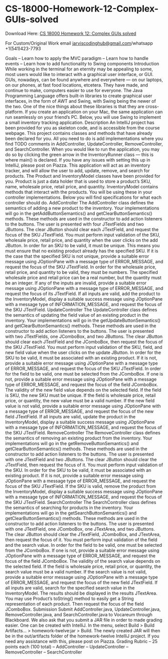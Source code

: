 # CS-18000-Homework-12-Complex-GUIs-solved

Download Here: [CS 18000 Homework 12: Complex GUIs solved](https://jarviscodinghub.com/assignment/homework-12-complex-guis-solution/)

For Custom/Original Work email jarviscodinghub@gmail.com/whatsapp +1(541)423-7793

Goals
– Learn how to apply the MVC paradigm
– Learn how to handle events
– Learn how to add functionality to Swing components
Introduction
While working in the terminal for an eternity may be appealing to some, most users would like to
interact with a graphical user interface, or GUI. GUIs, nowadays, can be found anywhere and
everywhere — on our laptops, on our phones, at fast food locations, etcetera. They have made, and
continue to make, computers easier to use for everyone.
The Java Programming Language offers built-in libraries to create graphical user interfaces, in the form
of AWT and Swing, with Swing being the newer of the two. One of the nice things about these libraries is
that they are cross-platform. If you create an application on your Mac, the same application can run
seamlessly on your friend’s PC. Below, you will use Swing to implement a small inventory tracking
application.
Description
An IntelliJ project has been provided for you as skeleton code, and is accessible from the course
webpage. This project contains classes and methods that have already been declared for you. All you
need to do is add implementations where you find TODO comments in AddController,
UpdateController, RemoveController, and SearchController. When you would like to
run the application, you may do so by clicking the green arrow in the InventoryRunner class — this
is where main() is declared. If you have any issues with setting this up in IntelliJ, please post on Piazza.
This application will act as an inventory tracker, and will allow the user to add, update, remove, and
search for products. The Product and InventoryModel classes have been provided for you.
Product is just a data holder that is used to store a product’s SKU, name, wholesale price, retail price,
and quantity. InventoryModel contains methods that interact with the products. You will be using
these in your controller implementations. Below you will find specifications for what each controller
should do.
AddController
The AddController class defines the semantics of adding a new product to the inventory. Your
implementations will go in the getAddButtonSemantics() and
getClearButtonSemantics() methods. These methods are used in the constructor to add action
listeners to the buttons.
The user is presented with four JTextFields and two JButtons. The clear JButton should clear
each JTextField, and request the focus of the SKU JTextField. You must perform input
validation of the SKU, wholesale price, retail price, and quantity when the user clicks on the add
JButton.
In order for an SKU to be valid, it must be unique. This means you must ensure that no existing product
already has the specified SKU. If it is the case that the specified SKU is not unique, provide a suitable
error message using JOptionPane with a message type of ERROR_MESSAGE, and request the focus
of the SKU JTextField.
In order for the wholesale price, retail price, and quantity to be valid, they must be numbers. The
specified wholesale price and retail price can be a real number, but the quantity must be an integer. If
any of the inputs are invalid, provide a suitable error message using JOptionPane with a message
type of ERROR_MESSAGE, and request the focus of its JTextField.
If all inputs are valid, add the product to the InventoryModel, display a suitable success message
using JOptionPane with a message type of INFORMATION_MESSAGE, and request the focus of the
SKU JTextField.
UpdateController
The UpdateController class defines the semantics of updating the field value of an existing product
in the inventory. Your implementations will go in the getUpdateButtonSemantics() and
getClearButtonSemantics() methods. These methods are used in the constructor to add action
listeners to the buttons.
The user is presented with two JTextFields, one JComboBox, and two JButtons. The clear
JButton should clear each JTextField and the JComboBox, then request the focus of the SKU
JTextField. You must perform input validation of the SKU, field, and new field value when the user
clicks on the update JButton.
In order for the SKU to be valid, it must be associated with an existing product. If it is not, provide a
suitable error message using JOptionPane with a message type of ERROR_MESSAGE, and request
the focus of the SKU JTextField.
In order for the field to be valid, one must be selected from the JComboBox. If one is not, provide a
suitable error message using JOptionPane with a message type of ERROR_MESSAGE, and request
the focus of the field JComboBox.
The validity of the new field value depends on the selected field. If the field is SKU, the new SKU must be
unique. If the field is wholesale price, retail price, or quantity, the new value must be a valid number. If
the new field value is not valid, provide a suitable error message using JOptionPane with a message
type of ERROR_MESSAGE, and request the focus of the new field JTextField.
If all inputs are valid, update the product in the InventoryModel, display a suitable success message
using JOptionPane with a message type of INFORMATION_MESSAGE, and request the focus of the
SKU JTextField.
RemoveController
The RemoveController class defines the semantics of removing an existing product from the
inventory. Your implementations will go in the getRemoveButtonSemantics() and
getClearButtonSemantics() methods. These methods are used in the constructor to add action
listeners to the buttons.
The user is presented with one JTextField and two JButtons. The clear JButton should clear
the JTextField, then request the focus of it. You must perform input validation of the SKU.
In order for the SKU to be valid, it must be associated with an existing product. If it is not, provide a
suitable error message using JOptionPane with a message type of ERROR_MESSAGE, and request
the focus of the SKU JTextField.
If the SKU is valid, remove the product from the InventoryModel, display a suitable success message
using JOptionPane with a message type of INFORMATION_MESSAGE, and request the focus of the
SKU JTextField.
SearchController
The SearchController class defines the semantics of searching for products in the inventory. Your
implementations will go in the getSearchButtonSemantics() and
getClearButtonSemantics() methods. These methods are used in the constructor to add action
listeners to the buttons.
The user is presented with one JTextField, one JComboBox, one JTextArea, and two
JButtons. The clear JButton should clear the JTextField, JComboBox, and JTextArea,
then request the focus of it. You must perform input validation of the field and the search value.
In order for the field to be valid, one must be selected from the JComboBox. If one is not, provide a
suitable error message using JOptionPane with a message type of ERROR_MESSAGE, and request
the focus of the field JComboBox.
The validity of the search value depends on the selected field. If the field is wholesale price, retail price,
or quantity, the search value must be a valid number. If the search value is not valid, provide a suitable
error message using JOptionPane with a message type of ERROR_MESSAGE, and request the focus
of the new field JTextField.
If all inputs are valid, search for the specified search value in the InventoryModel. The results should
be displayed in the results JTextArea. You may use Product’s toString() method to easily get a
String representation of each product. Then request the focus of the field JComboBox.
Submission
Submit AddController.java, UpdateController.java,
RemoveController.java, and SearchController.java to Vocareum through
Blackboard.
We also ask that you submit a JAR file in order to made grading easier. One can be created with
IntelliJ. In the menu, select Build > Build Artifacts… > homework-twelve:jar >
Build. The newly created JAR will then be in the out/artifacts folder of the
homework-twelve IntelliJ project. If you need any assistance with this, please post on
Piazza.
Grading Rubric
– 25 points each (100 total)
– AddController
– UpdateController
– RemoveController
– SearchController
